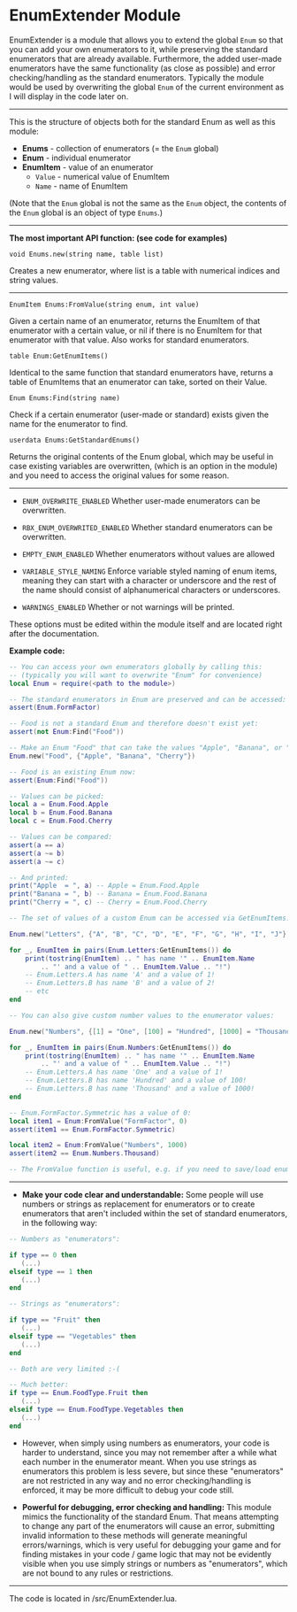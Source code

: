 # EnumExtender Module

EnumExtender is a module that allows you to extend the global `Enum` so that you can add your own enumerators to it, while preserving the standard enumerators that are already available. Furthermore, the added user-made enumerators have the same functionality (as close as possible) and error checking/handling as the standard enumerators. Typically the module would be used by overwriting the global `Enum` of the current environment as I will display in the code later on.

------
This is the structure of objects both for the standard Enum as well as this module:

- **Enums** - collection of enumerators (= the `Enum` global)
- **Enum** - individual enumerator
- **EnumItem** - value of an enumerator
  - `Value` - numerical value of EnumItem
  - `Name` - name of EnumItem

(Note that the `Enum` global is not the same as the `Enum` object, the contents of the `Enum` global is an object of type `Enums`.)

------

**The most important API function: (see code for examples)**

`void Enums.new(string name, table list)`

Creates a new enumerator, where list is a table with numerical indices and string values.

------

`EnumItem Enums:FromValue(string enum, int value)`

Given a certain name of an enumerator, returns the EnumItem of that enumerator with a certain value, or nil if there is no EnumItem for that enumerator with that value. Also works for standard enumerators.

`table Enum:GetEnumItems()`

Identical to the same function that standard enumerators have, returns a table of EnumItems that an enumerator can take, sorted on their Value.

`Enum Enums:Find(string name)`

Check if a certain enumerator (user-made or standard) exists given the name for the enumerator to find.

`userdata Enums:GetStandardEnums()`

Returns the original contents of the Enum global, which may be useful in case existing variables are overwritten, (which is an option in the module) and you need to access the original values for some reason.

------

- `ENUM_OVERWRITE_ENABLED`
Whether user-made enumerators can be overwritten.

- `RBX_ENUM_OVERWRITED_ENABLED`
Whether standard enumerators can be overwritten.

- `EMPTY_ENUM_ENABLED`
Whether enumerators without values are allowed

- `VARIABLE_STYLE_NAMING`
Enforce variable styled naming of enum items, meaning they can start with a character or underscore and the rest of the name should consist of alphanumerical characters or underscores.

- `WARNINGS_ENABLED`
Whether or not warnings will be printed.

These options must be edited within the module itself and are located right after the documentation.

**Example code:**
```lua
-- You can access your own enumerators globally by calling this:
-- (typically you will want to overwrite "Enum" for convenience)
local Enum = require(<path to the module>)

-- The standard enumerators in Enum are preserved and can be accessed:
assert(Enum.FormFactor)

-- Food is not a standard Enum and therefore doesn't exist yet:
assert(not Enum:Find("Food"))

-- Make an Enum "Food" that can take the values "Apple", "Banana", or "Cherry":
Enum.new("Food", {"Apple", "Banana", "Cherry"})

-- Food is an existing Enum now:
assert(Enum:Find("Food"))

-- Values can be picked:
local a = Enum.Food.Apple
local b = Enum.Food.Banana
local c = Enum.Food.Cherry

-- Values can be compared:
assert(a == a)
assert(a ~= b)
assert(a ~= c)

-- And printed:
print("Apple  = ", a) -- Apple = Enum.Food.Apple
print("Banana = ", b) -- Banana = Enum.Food.Banana
print("Cherry = ", c) -- Cherry = Enum.Food.Cherry

-- The set of values of a custom Enum can be accessed via GetEnumItems:

Enum.new("Letters", {"A", "B", "C", "D", "E", "F", "G", "H", "I", "J"})

for _, EnumItem in pairs(Enum.Letters:GetEnumItems()) do
	print(tostring(EnumItem) .. " has name '" .. EnumItem.Name
		.. "' and a value of " .. EnumItem.Value .. "!")
	-- Enum.Letters.A has name 'A' and a value of 1!
	-- Enum.Letters.B has name 'B' and a value of 2!
	-- etc
end

-- You can also give custom number values to the enumerator values:

Enum.new("Numbers", {[1] = "One", [100] = "Hundred", [1000] = "Thousand"})

for _, EnumItem in pairs(Enum.Numbers:GetEnumItems()) do
	print(tostring(EnumItem) .. " has name '" .. EnumItem.Name
		.. "' and a value of " .. EnumItem.Value .. "!")
	-- Enum.Letters.A has name 'One' and a value of 1!
	-- Enum.Letters.B has name 'Hundred' and a value of 100!
	-- Enum.Letters.B has name 'Thousand' and a value of 1000!
end

-- Enum.FormFactor.Symmetric has a value of 0:
local item1 = Enum:FromValue("FormFactor", 0)
assert(item1 == Enum.FormFactor.Symmetric)

local item2 = Enum:FromValue("Numbers", 1000)
assert(item2 == Enum.Numbers.Thousand)

-- The FromValue function is useful, e.g. if you need to save/load enumerator values.
```

------

- **Make your code clear and understandable:** Some people will use numbers or strings as replacement for enumerators or to create enumerators that aren't included within the set of standard enumerators, in the following way:


```lua
-- Numbers as "enumerators":

if type == 0 then
   (...)
elseif type == 1 then
   (...)
end

-- Strings as "enumerators":

if type == "Fruit" then
   (...)
elseif type == "Vegetables" then
   (...)
end

-- Both are very limited :-(

-- Much better:
if type == Enum.FoodType.Fruit then
   (...)
elseif type == Enum.FoodType.Vegetables then
   (...)
end
```
- However, when simply using numbers as enumerators, your code is harder to understand, since you may not remember after a while what each number in the enumerator meant. When you use strings as enumerators this problem is less severe, but since these "enumerators" are not restricted in any way and no error checking/handling is enforced, it may be more difficult to debug your code still.

- **Powerful for debugging, error checking and handling:** This module mimics the functionality of the standard Enum. That means attempting to change any part of the enumerators will cause an error, submitting invalid information to these methods will generate meaningful errors/warnings, which is very useful for debugging your game and for finding mistakes in your code / game logic that may not be evidently visible when you use simply strings or numbers as "enumerators", which are not bound to any rules or restrictions.

-----

The code is located in /src/EnumExtender.lua.
